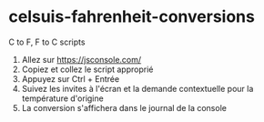 # celsuis-fahrenheit-conversions
C to F, F to C scripts
<br>
1. Allez sur https://jsconsole.com/<br>
2. Copiez et collez le script approprié<br>
3. Appuyez sur Ctrl + Entrée<br>
4. Suivez les invites à l'écran et la demande contextuelle pour la température d'origine<br>
5. La conversion s'affichera dans le journal de la console
